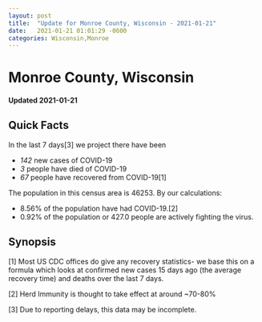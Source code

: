 ```yaml
---
layout: post
title:  "Update for Monroe County, Wisconsin - 2021-01-21"
date:   2021-01-21 01:01:29 -0600
categories: Wisconsin,Monroe
---
```


# Monroe County, Wisconsin
#### Updated 2021-01-21

## Quick Facts

In the last 7 days[3] we project there have been
- *142* new cases of COVID-19
- *3* people have died of COVID-19
- *67* people have recovered from COVID-19[1]

The population in this census area is 46253. By our calculations:
- 8.56% of the population have had COVID-19.[2]
- 0.92% of the population or 427.0 people are actively fighting the virus.

## Synopsis




[1] Most US CDC offices do give any recovery statistics- we base this on a formula which looks at confirmed new cases
15 days ago (the average recovery time) and deaths over the last 7 days.

[2] Herd Immunity is thought to take effect at around ~70-80%

[3] Due to reporting delays, this data may be incomplete.
 
    